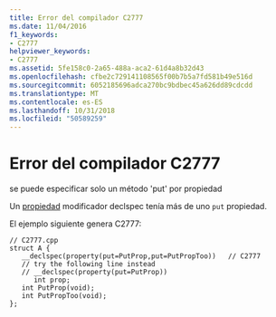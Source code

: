 ```yaml
---
title: Error del compilador C2777
ms.date: 11/04/2016
f1_keywords:
- C2777
helpviewer_keywords:
- C2777
ms.assetid: 5fe158c0-2a65-488a-aca2-61d4a8b32d43
ms.openlocfilehash: cfbe2c729141108565f00b7b5a7fd581b49e516d
ms.sourcegitcommit: 6052185696adca270bc9bdbec45a626dd89cdcdd
ms.translationtype: MT
ms.contentlocale: es-ES
ms.lasthandoff: 10/31/2018
ms.locfileid: "50589259"
---
```

# <a name="compiler-error-c2777"></a>Error del compilador C2777

se puede especificar solo un método 'put' por propiedad

Un [propiedad](../../cpp/property-cpp.md) modificador declspec tenía más de uno `put` propiedad.

El ejemplo siguiente genera C2777:

```
// C2777.cpp
struct A {
   __declspec(property(put=PutProp,put=PutPropToo))   // C2777
   // try the following line instead
   // __declspec(property(put=PutProp))
      int prop;
   int PutProp(void);
   int PutPropToo(void);
};
```